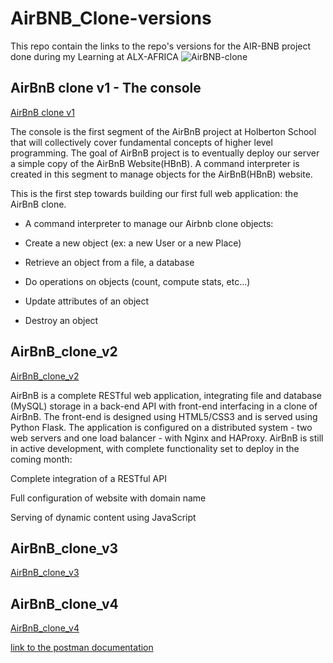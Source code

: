 # AirBNB_Clone-versions
This repo contain the links to the repo's versions for the AIR-BNB project done during my Learning at ALX-AFRICA
![AirBNB-clone](https://github.com/Laban254/AirBNB_Clone-versions/assets/64686919/7a9d2b50-5632-4ddf-90b6-afb638638e2e)


## AirBnB clone v1 - The console
[AirBnB clone v1](https://github.com/Laban254/AirBnB_clone)

The console is the first segment of the AirBnB project at Holberton School that will collectively cover fundamental concepts of higher level programming. The goal of AirBnB project is to eventually deploy our server a simple copy of the AirBnB Website(HBnB). A command interpreter is created in this segment to manage objects for the AirBnB(HBnB) website.

This is the first step towards building our first full web application: the AirBnB clone.

- A command interpreter to manage our Airbnb clone objects:

- Create a new object (ex: a new User or a new Place)

- Retrieve an object from a file, a database 

- Do operations on objects (count, compute stats, etc…)

- Update attributes of an object

- Destroy an object

## AirBnB_clone_v2
[AirBnB_clone_v2](https://github.com/Laban254/AirBnB_clone_v2)

AirBnB is a complete RESTful web application, integrating file and database (MySQL) storage in a back-end API with front-end interfacing in a clone of AirBnB. The front-end is designed using HTML5/CSS3 and is served using Python Flask. The application is configured on a distributed system - two web servers and one load balancer - with Nginx and HAProxy. AirBnB is still in active development, with complete functionality set to deploy in the coming month:

Complete integration of a RESTful API

Full configuration of website with domain name

Serving of dynamic content using JavaScript


## AirBnB_clone_v3
[AirBnB_clone_v3](https://github.com/FrankieVexx/AirBnB_clone_v3)

## AirBnB_clone_v4
[AirBnB_clone_v4](https://github.com/Laban254/AirBnB_clone_v4)

[link to the postman documentation](https://documenter.getpostman.com/view/1535334/airbnbclonev3/6tc3iuA)
